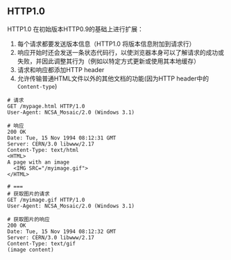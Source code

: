 
## HTTP1.0
HTTP1.0 在初始版本HTTP0.9的基础上进行扩展：
1. 每个请求都要发送版本信息（HTTP1.0 将版本信息附加到请求行）
2. 响应开始时还会发送一条状态代码行，以使浏览器本身可以了解请求的成功或失败，并因此调整其行为（例如以特定方式更新或使用其本地缓存）
3. 请求和响应都添加HTTP header
4. 允许传输普通HTML文件以外的其他文档的功能(因为HTTP header中的`Content-type`)

```shell
# 请求
GET /mypage.html HTTP/1.0
User-Agent: NCSA_Mosaic/2.0 (Windows 3.1)

# 响应
200 OK
Date: Tue, 15 Nov 1994 08:12:31 GMT
Server: CERN/3.0 libwww/2.17
Content-Type: text/html
<HTML> 
A page with an image
  <IMG SRC="/myimage.gif">
</HTML>

# ===
# 获取图片的请求
GET /myimage.gif HTTP/1.0
User-Agent: NCSA_Mosaic/2.0 (Windows 3.1)

# 获取图片的响应
200 OK
Date: Tue, 15 Nov 1994 08:12:32 GMT
Server: CERN/3.0 libwww/2.17
Content-Type: text/gif
(image content)
```